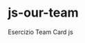 # js-our-team
Esercizio Team Card js

<!-- Dato un array di oggetti rappresentante un team di un’azienda, creare una pagina dedicata in cui mostrare una card per ciascun componente.
(trovate l’array del team all’interno della cartella in allegato)Bonus
Rendere l’esercizio responsive, mandando a capo le card -->